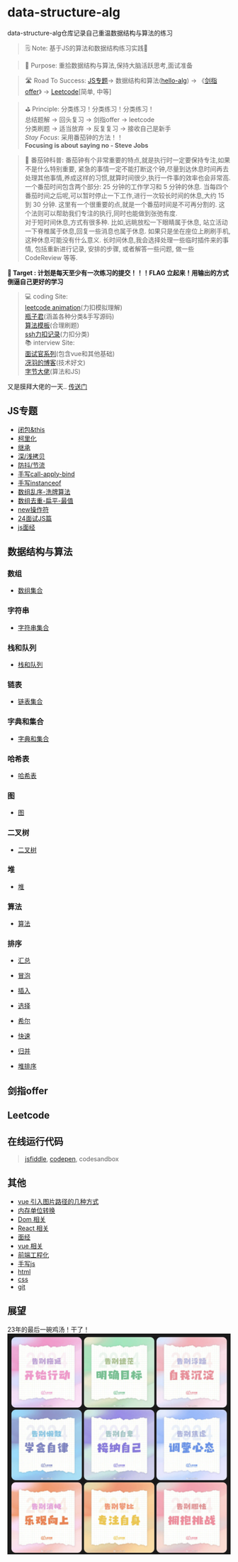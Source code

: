 # data-structure-alg
data-structure-alg仓库记录自己重温数据结构与算法的练习

> 🗒️ Note: 基于JS的算法和数据结构练习实践🏃

> 🚀 Purpose: 重拾数据结构与算法,保持大脑活跃思考,面试准备

> 🛣️ Road To Success: [JS专题](https://www.conardli.top/docs/JavaScript/)-> 数据结构和算法([hello-alg](https://www.hello-algo.com/chapter_data_structure/classification_of_data_structure/)) -> 《[剑指offer](https://doocs.github.io/leetcode/#/lcof/README)》 -> [Leetcode](https://doocs.github.io/leetcode/#/solution/README)[简单, 中等] 

> ⛳ Principle: 分类练习！分类练习！分类练习！<br>
总结题解 -> 回头复习 -> 剑指offer -> leetcode <br>
分类刷题 -> 适当放弃 -> 反复复习 -> 接收自己是新手 <br>
*Stay Focus*: 采用番茄钟的方法！！<br>
**Focusing is about saying no - Steve Jobs**

> 🍅 番茄钟科普: 番茄钟有个非常重要的特点,就是执行时一定要保持专注,如果不是什么特别重要, 紧急的事情一定不能打断这个钟,尽量到达休息时间再去处理其他事情,养成这样的习惯,就算时间很少,执行一件事的效率也会非常高. <br>一个番茄时间包含两个部分: 25 分钟的工作学习和 5 分钟的休息. 当每四个番茄时间之后呢,可以暂时停止一下工作,进行一次较长时间的休息,大约 15 到 30 分钟. 这里有一个很重要的点,就是一个番茄时间是不可再分割的. 这个法则可以帮助我们专注的执行,同时也能做到张弛有度. 
<br>对于短时间休息,方式有很多种. 比如,远眺放松一下眼睛属于休息, 站立活动一下脊椎属于休息,回复一些消息也属于休息. 如果只是坐在座位上刷刷手机,这种休息可能没有什么意义. 长时间休息,我会选择处理一些临时插件来的事情, 包括重新进行记录, 安排的步骤, 或者解答一些问题, 做一些 CodeReview 等等. 


**🎯 Target : 计划是每天至少有一次练习的提交！！！FLAG 立起来！用输出的方式倒逼自己更好的学习**

> 💻 coding Site: 
<br> [leetcode animation](https://github.com/TonyZhang1993/LeetCodeAnimation/tree/master)(力扣模拟理解)
<br> [瓶子君](https://github.com/TonyZhang1993/JavaScript-Algorithms/tree/master)(涵盖各种分类&手写源码)
<br> [算法模板](https://github.com/TonyZhang1993/algorithm-pattern/tree/master)(合理刷题)
<br> [ssh力扣记录](https://github.com/sl1673495/leetcode-javascript/issues)(力扣分类)
<br> 📚 interview Site:
<br> [面试官系列](https://vue3js.cn/interview/)(包含vue和其他基础)
<br> [冴羽的博客](https://github.com/mqyqingfeng/Blog)(技术好文)
<br> [字节大佬](https://www.conardli.top/docs/JavaScript/)(算法和JS)

又是膜拜大佬的一天..
[传送门](https://docs.qq.com/doc/DYWlaZFVmdG5veGpQ)


## JS专题
- [闭包&this](./js/闭包-this理解.md)
- [柯里化](./js/函数柯里化.md)
- [继承](./js/继承.md)
- [深/浅拷贝](./js/浅拷贝-深拷贝.md)
- [防抖/节流](./js/手写防抖-节流.md)
- [手写call-apply-bind](./js/手写call-apply-bind.md)
- [手写instanceof](./js/手写instanceof.md)
- [数组乱序-洗牌算法](./js/数组乱序-洗牌算法.md)
- [数组去重-扁平-最值](./js/数组去重-扁平-最值.md)
- [new操作符](./js/new操作符.md)
- [24面试JS篇](./js/24面试JS篇.md)
- [js面经](./js/js面经.md)

## 数据结构与算法

### 数组
- [数组集合](./dataStructure/数组.md)

### 字符串
- [字符串集合](./dataStructure/字符串.md)

### 栈和队列
- [栈和队列](./dataStructure/栈和队列.md)

### 链表
- [链表集合](./dataStructure/链表.md)

### 字典和集合
- [字典和集合](./dataStructure/字典和集合.md)

### 哈希表
- [哈希表](./dataStructure/哈希表.md)

### 图
- [图](./dataStructure/图.md)

### 二叉树
- [二叉树](./dataStructure/二叉树.md)

### 堆
- [堆](./dataStructure/堆.md)

### 算法
- [算法](./algorithm/算法.md)

### 排序
- [汇总](./algorithm/排序/README.md)

- [冒泡](./algorithm/排序/冒泡排序.md)
- [插入](./algorithm/排序/插入排序.md)
- [选择](./algorithm/排序/选择排序.md)
- [希尔](./algorithm/排序/希尔排序.md)
- [快速](./algorithm/排序/快速排序.md)
- [归并](./algorithm/排序/归并排序.md)
- [堆排序](./algorithm/排序/堆排序.md)

## 剑指offer

## Leetcode

## 在线运行代码
>  [jsfiddle](https://jsfiddle.net/uh60bgp3/), [codepen](https://codepen.io/stephanZhang/pen/NWomyEQ?editors=1111), codesandbox

## 其他
- [vue 引入图片路径的几种方式](https://blog.csdn.net/weixin_45768768/article/details/122199323)
- [内存单位转换](./js/内存单位转换.md)
- [Dom 相关](./dom/index.md)
- [React 相关](./react/index.md)
- [面经](./面经/index.md)
- [vue 相关](./vue/index.md)
- [前端工程化](./工程化/index.md)
- [手写js](./面经/手写js.md)
- [html](./面经/html.md)
- [css](./面经/css.md)
- [git](./面经/git.md)

## 展望

23年的最后一碗鸡汤！干了！
![Alt text](./images/人民日报.png)